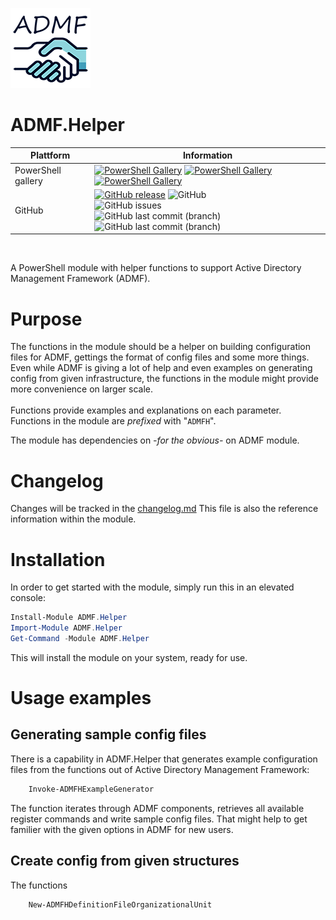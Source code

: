 ﻿![logo][]
# ADMF.Helper
| Plattform | Information |
| --------- | ----------- |
| PowerShell gallery | [![PowerShell Gallery](https://img.shields.io/powershellgallery/v/ADMF.Helper?label=psgallery)](https://www.powershellgallery.com/packages/ADMF.Helper) [![PowerShell Gallery](https://img.shields.io/powershellgallery/p/ADMF.Helper)](https://www.powershellgallery.com/packages/ADMF.Helper) [![PowerShell Gallery](https://img.shields.io/powershellgallery/dt/ADMF.Helper?style=plastic)](https://www.powershellgallery.com/packages/ADMF.Helper) |
| GitHub  | [![GitHub release](https://img.shields.io/github/release/AndiBellstedt/ADMF.Helper.svg)](https://github.com/AndiBellstedt/ADMF.Helper/releases/latest) ![GitHub](https://img.shields.io/github/license/AndiBellstedt/ADMF.Helper?style=plastic) <br> ![GitHub issues](https://img.shields.io/github/issues-raw/AndiBellstedt/ADMF.Helper?style=plastic) <br> ![GitHub last commit (branch)](https://img.shields.io/github/last-commit/AndiBellstedt/ADMF.Helper/master?label=last%20commit%3A%20master&style=plastic) <br> ![GitHub last commit (branch)](https://img.shields.io/github/last-commit/AndiBellstedt/ADMF.Helper/Development?label=last%20commit%3A%20development&style=plastic) |
<br>

A PowerShell module with helper functions to support Active Directory Management Framework (ADMF).


# Purpose
The functions in the module should be a helper on building configuration files for ADMF, gettings the format of config files and some more things.\
Even while ADMF is giving a lot of help and even examples on generating config from given infrastructure, the functions in the module might provide more convenience on larger scale.\
\
Functions provide examples and explanations on each parameter.\
Functions in the module are *prefixed* with "`ADMFH`".

The module has dependencies on *-for the obvious-* on ADMF module.

# Changelog
Changes will be tracked in the [changelog.md](changelog.md)
This file is also the reference information within the module.

# Installation
In order to get started with the module, simply run this in an elevated console:
```powershell
Install-Module ADMF.Helper
Import-Module ADMF.Helper
Get-Command -Module ADMF.Helper
```
This will install the module on your system, ready for use.

# Usage examples
## Generating sample config files
There is a capability in ADMF.Helper that generates example configuration files from the functions out of Active Directory Management Framework:
```powershell
    Invoke-ADMFHExampleGenerator
```
The function iterates through ADMF components, retrieves all available register commands and write sample config files. That might help to get familier with the given options in ADMF for new users.

## Create config from given structures
The functions
```powershell
    New-ADMFHDefinitionFileOrganizationalUnit
```


[logo]: assets/ADMF.Helper_128x128.png